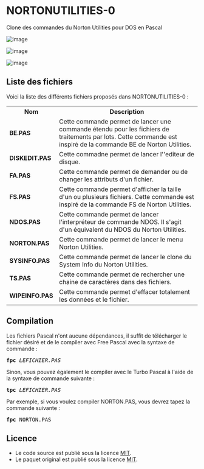 # NORTONUTILITIES-0
Clone des commandes du Norton Utilities pour DOS en Pascal

![image](https://user-images.githubusercontent.com/11842176/191837382-0f3fbc64-69f9-4f79-9038-8da933dc7b49.png)

![image](https://user-images.githubusercontent.com/11842176/191838118-2f685eb2-74b3-48f7-9491-fa47836380d4.png)

![image](https://user-images.githubusercontent.com/11842176/168486554-c15d2f57-ba20-4399-9394-96623fdb097e.png)


<h2>Liste des fichiers</h2>

Voici la liste des différents fichiers proposés dans NORTONUTILITIES-0 :

<table>
		<tr>
			<th>Nom</th>
			<th>Description</th>	
		</tr>
    <tr>
			<td><b>BE.PAS</b></td>
			<td>Cette commande permet de lancer une commande étendu pour les fichiers de traitements par lots. Cette commande est inspiré de la commande BE de Norton Utilities.</td>
		</tr>
		<tr>
			<td><b>DISKEDIT.PAS</b></td>
			<td>Cette commadne permet de lancer l''editeur de disque.</td>
		</tr>
		<tr>
			<td><b>FA.PAS</b></td>
			<td>Cette commande permet de demander ou de changer les attributs d'un fichier.</td>
		</tr>
		<tr>
			<td><b>FS.PAS</b></td>
			<td>Cette commande permet d'afficher la taille d'un ou plusieurs fichiers. Cette commande est inspiré de la commande FS de Norton Utilities.</td>
		</tr>	
    		<tr>
			<td><b>NDOS.PAS</b></td>
			<td>Cette commande permet de lancer l'interpréteur de commande NDOS. Il s'agit d'un équivalent du NDOS du Norton Utilities.</td>
		</tr>
		<tr>
			<td><b>NORTON.PAS</b></td>
			<td>Cette commande permet de lancer le menu Norton Utilities.</td>
		</tr>
		<tr>
			<td><b>SYSINFO.PAS</b></td>
			<td>Cette commande permet de lancer le clone du System Info du Norton Utilities.</td>
		</tr>		
		<tr>
			<td><b>TS.PAS</b></td>
			<td>Cette commande permet de rechercher une chaine de caractères dans des fichiers.</td>
		</tr>
		<tr>
			<td><b>WIPEINFO.PAS</b></td>
			<td>Cette commande permet d'effacer totalement les données et le fichier.</td>
		</tr>
</table>  

<h2>Compilation</h2>
	
Les fichiers Pascal n'ont aucune dépendances, il suffit de télécharger le fichier désiré et de le compiler avec Free Pascal avec la syntaxe de commande  :

<pre><b>fpc</b> <i>LEFICHIER.PAS</i></pre>
	
Sinon, vous pouvez également le compiler avec le Turbo Pascal à l'aide de la syntaxe de commande suivante :	

<pre><b>tpc</b> <i>LEFICHIER.PAS</i></pre>
	
Par exemple, si vous voulez compiler NORTON.PAS, vous devrez tapez la commande suivante :

<pre><b>fpc</b> NORTON.PAS</pre>

<h2>Licence</h2>
<ul>
 <li>Le code source est publié sous la licence <a href="https://github.com/gladir/NORTONUTILITIES-0/blob/main/LICENSE">MIT</a>.</li>
 <li>Le paquet original est publié sous la licence <a href="https://github.com/gladir/NORTONUTILITIES-0/blob/main/LICENSE">MIT</a>.</li>
</ul>
